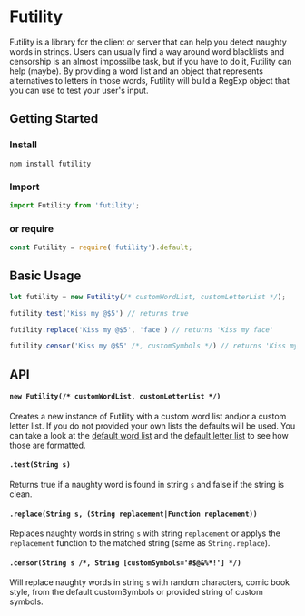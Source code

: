 # Futility

Futility is a library for the client or server that can help you detect naughty words in strings. Users can usually find a way around word blacklists and censorship is an almost impossilbe task, but if you have to do it, Futility can help (maybe). By providing a word list and an object that represents alternatives to letters in those words, Futility will build a RegExp object that you can use to test your user's input.

## Getting Started

### Install

`npm install futility`

### Import

```JavaScript
import Futility from 'futility';
```

### or require

```JavaScript
const Futility = require('futility').default;
```

## Basic Usage

```JavaScript
let futility = new Futility(/* customWordList, customLetterList */);

futility.test('Kiss my @$5') // returns true

futility.replace('Kiss my @$5', 'face') // returns 'Kiss my face'

futility.censor('Kiss my @$5' /*, customSymbols */) // returns 'Kiss my *!#'
```

## API

#### `new Futility(/* customWordList, customLetterList */)`
Creates a new instance of Futility with a custom word list and/or a custom letter list. If you do not provided your own lists the defaults will be used. You can take a look at the [default word list](src/default-words.json) and the [default letter list](src/default-letters.json) to see how those are formatted.

#### `.test(String s)`
Returns true if a naughty word is found in string `s` and false if the string is clean.

#### `.replace(String s, (String replacement|Function replacement))`
Replaces naughty words in string `s` with string `replacement` or applys the `replacement` function to the matched string (same as `String.replace`).

#### `.censor(String s /*, String [customSymbols='#$@&%*!'] */)`
Will replace naughty words in string `s` with random characters, comic book style, from the default customSymbols or provided string of custom symbols.
